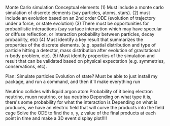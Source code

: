Monte Carlo simulation
Conceptual elements
    (1) Must include a monte carlo simulation of discrete elements (say particles, atoms, stars).
    (2) must include an evolution based on an 2nd order ODE (evolution of trajectory under a force, or state evolution) 
    (3) There must be opportunities for probabilistic interactions (say surface interaction which may have specular or diffuse reflection, or 
        interaction probability between particles, decay probability, etc)
    (4) Must identify a key result that summarizes the properties of the discrete elements. (e.g. spatial distribution and type of particle hitting a detector,
        mass distribution after evolution of gravitational n-body problem, etc). 
    (5) Must identify properties of the simulation and result that can be
        validated based on physical expectation (e.g. symmetries, conservations, etc). 

Plan: Simulate particles
Evolution of state?
Must be able to just install my package, and run a command, and then it'll make everything run

Neutrino collides with liquid argon atom
Probability of it being electron neutrino, muon neutrino, or tau neutrino
Depending on what type it is, there's some probability for what the interaction is
Depending on what is produces, we have an electric field that will curve the products into the field cage
Solve the ODE to find the x, y, z value of the final products at each point in time and make a 3D event display plot!!!!